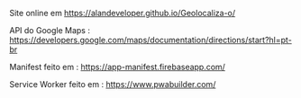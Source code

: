 Site online em https://alandeveloper.github.io/Geolocaliza-o/

API do Google Maps : https://developers.google.com/maps/documentation/directions/start?hl=pt-br

Manifest feito em : https://app-manifest.firebaseapp.com/

Service Worker feito em : https://www.pwabuilder.com/
